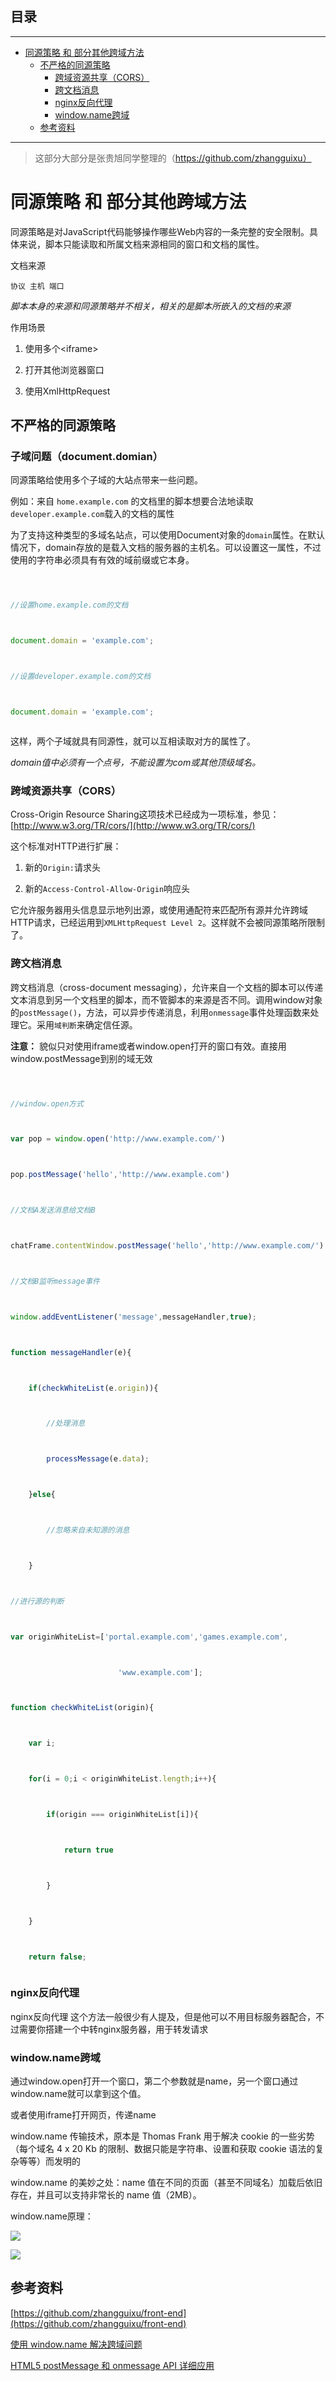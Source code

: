 ## 目录
---
- [同源策略 和 部分其他跨域方法](#同源策略-和-部分其他跨域方法)
  - [不严格的同源策略](#不严格的同源策略)
    - [跨域资源共享（CORS）](#跨域资源共享CORS)
    - [跨文档消息](#跨文档消息)
    - [nginx反向代理 ](#nginx反向代理-)
    - [window.name跨域](#windowname跨域)
  - [参考资料](#参考资料)
---

> 这部分大部分是张贵旭同学整理的（https://github.com/zhangguixu）

# 同源策略 和 部分其他跨域方法

同源策略是对JavaScript代码能够操作哪些Web内容的一条完整的安全限制。具体来说，脚本只能读取和所属文档来源相同的窗口和文档的属性。

文档来源

    协议 主机 端口

*脚本本身的来源和同源策略并不相关，相关的是脚本所嵌入的文档的来源*

作用场景

1. 使用多个<iframe\>

2. 打开其他浏览器窗口

3. 使用XmlHttpRequest

## 不严格的同源策略

### 子域问题（document.domian）

同源策略给使用多个子域的大站点带来一些问题。

例如：来自 `home.example.com` 的文档里的脚本想要合法地读取`developer.example.com`载入的文档的属性

为了支持这种类型的多域名站点，可以使用Document对象的`domain`属性。在默认情况下，domain存放的是载入文档的服务器的主机名。可以设置这一属性，不过使用的字符串必须具有有效的域前缀或它本身。

```javascript

//设置home.example.com的文档

document.domain = 'example.com';

//设置developer.example.com的文档

document.domain = 'example.com';

```

这样，两个子域就具有同源性，就可以互相读取对方的属性了。

*domain值中必须有一个点号，不能设置为com或其他顶级域名。*

### 跨域资源共享（CORS）

Cross-Origin Resource Sharing这项技术已经成为一项标准，参见：[http://www.w3.org/TR/cors/](http://www.w3.org/TR/cors/)

这个标准对HTTP进行扩展：

1. 新的`Origin:`请求头

2. 新的`Access-Control-Allow-Origin`响应头

它允许服务器用头信息显示地列出源，或使用通配符来匹配所有源并允许跨域HTTP请求，已经运用到`XMLHttpRequest Level 2`。这样就不会被同源策略所限制了。

### 跨文档消息

跨文档消息（cross-document messaging），允许来自一个文档的脚本可以传递文本消息到另一个文档里的脚本，而不管脚本的来源是否不同。调用window对象的`postMessage()`，方法，可以异步传递消息，利用`onmessage`事件处理函数来处理它。采用`域判断`来确定信任源。

**注意：** 貌似只对使用iframe或者window.open打开的窗口有效。直接用window.postMessage到别的域无效

```javascript

//window.open方式

var pop = window.open('http://www.example.com/')

pop.postMessage('hello','http://www.example.com')

//文档A发送消息给文档B

chatFrame.contentWindow.postMessage('hello','http://www.example.com/')

//文档B监听message事件

window.addEventListener('message',messageHandler,true);

function messageHandler(e){

    if(checkWhiteList(e.origin)){

        //处理消息

        processMessage(e.data);

    }else{

        //忽略来自未知源的消息

    }

//进行源的判断

var originWhiteList=['portal.example.com','games.example.com',

                        'www.example.com'];

function checkWhiteList(origin){

    var i;

    for(i = 0;i < originWhiteList.length;i++){

        if(origin === originWhiteList[i]){

            return true

        }

    }

    return false;

```

### nginx反向代理 

nginx反向代理 这个方法一般很少有人提及，但是他可以不用目标服务器配合，不过需要你搭建一个中转nginx服务器，用于转发请求

### window.name跨域

通过window.open打开一个窗口，第二个参数就是name，另一个窗口通过window.name就可以拿到这个值。

或者使用iframe打开网页，传递name

window.name 传输技术，原本是 Thomas Frank 用于解决 cookie 的一些劣势（每个域名 4 x 20 Kb 的限制、数据只能是字符串、设置和获取 cookie 语法的复杂等等）而发明的

window.name 的美妙之处：name 值在不同的页面（甚至不同域名）加载后依旧存在，并且可以支持非常长的 name 值（2MB）。

window.name原理：

![](http://www.planabc.net/wp-content/uploads/2008/08/windowname.png)

![](http://www.planabc.net/wp-content/uploads/2008/08/windowname.png)

## 参考资料

[https://github.com/zhangguixu/front-end](https://github.com/zhangguixu/front-end)

[使用 window.name 解决跨域问题](http://www.planabc.net/2008/09/01/window_name_transport/)

[HTML5 postMessage 和 onmessage API 详细应用](https://www.ibm.com/developerworks/cn/web/1301_jiangjj_html5message/)

